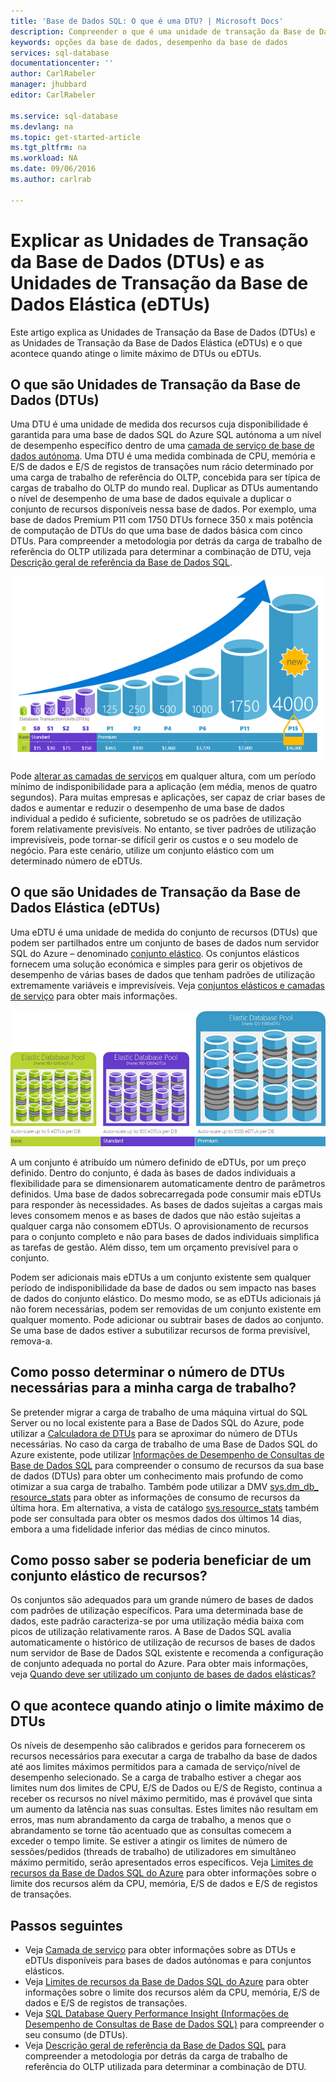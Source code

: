 ```yaml
---
title: 'Base de Dados SQL: O que é uma DTU? | Microsoft Docs'
description: Compreender o que é uma unidade de transação da Base de Dados SQL.
keywords: opções da base de dados, desempenho da base de dados
services: sql-database
documentationcenter: ''
author: CarlRabeler
manager: jhubbard
editor: CarlRabeler

ms.service: sql-database
ms.devlang: na
ms.topic: get-started-article
ms.tgt_pltfrm: na
ms.workload: NA
ms.date: 09/06/2016
ms.author: carlrab

---
```

# Explicar as Unidades de Transação da Base de Dados (DTUs) e as Unidades de Transação da Base de Dados Elástica (eDTUs)
Este artigo explica as Unidades de Transação da Base de Dados (DTUs) e as Unidades de Transação da Base de Dados Elástica (eDTUs) e o que acontece quando atinge o limite máximo de DTUs ou eDTUs.  

## O que são Unidades de Transação da Base de Dados (DTUs)
Uma DTU é uma unidade de medida dos recursos cuja disponibilidade é garantida para uma base de dados SQL do Azure SQL autónoma a um nível de desempenho específico dentro de uma [camada de serviço de base de dados autónoma](sql-database-service-tiers.md#standalone-database-service-tiers-and-performance-levels). Uma DTU é uma medida combinada de CPU, memória e E/S de dados e E/S de registos de transações num rácio determinado por uma carga de trabalho de referência do OLTP, concebida para ser típica de cargas de trabalho do OLTP do mundo real. Duplicar as DTUs aumentando o nível de desempenho de uma base de dados equivale a duplicar o conjunto de recursos disponíveis nessa base de dados. Por exemplo, uma base de dados Premium P11 com 1750 DTUs fornece 350 x mais potência de computação de DTUs do que uma base de dados básica com cinco DTUs. Para compreender a metodologia por detrás da carga de trabalho de referência do OLTP utilizada para determinar a combinação de DTU, veja [Descrição geral de referência da Base de Dados SQL](sql-database-benchmark-overview.md).

![Introdução à Base de Dados SQL: DTUs de base de dados individual por camada e nível](./media/sql-database-what-is-a-dtu/single_db_dtus.png)

Pode [alterar as camadas de serviços](sql-database-scale-up.md) em qualquer altura, com um período mínimo de indisponibilidade para a aplicação (em média, menos de quatro segundos). Para muitas empresas e aplicações, ser capaz de criar bases de dados e aumentar e reduzir o desempenho de uma base de dados individual a pedido é suficiente, sobretudo se os padrões de utilização forem relativamente previsíveis. No entanto, se tiver padrões de utilização imprevisíveis, pode tornar-se difícil gerir os custos e o seu modelo de negócio. Para este cenário, utilize um conjunto elástico com um determinado número de eDTUs.

## O que são Unidades de Transação da Base de Dados Elástica (eDTUs)
Uma eDTU é uma unidade de medida do conjunto de recursos (DTUs) que podem ser partilhados entre um conjunto de bases de dados num servidor SQL do Azure – denominado [conjunto elástico](sql-database-elastic-pool.png). Os conjuntos elásticos fornecem uma solução económica e simples para gerir os objetivos de desempenho de várias bases de dados que tenham padrões de utilização extremamente variáveis e imprevisíveis. Veja [conjuntos elásticos e camadas de serviço](sql-database-service-tiers.md#elastic-pool-service-tiers-and-performance-in-edtus) para obter mais informações.

![Introdução à Base de Dados SQL: eDTUs por camada e nível](./media/sql-database-what-is-a-dtu/sqldb_elastic_pools.png)

A um conjunto é atribuído um número definido de eDTUs, por um preço definido. Dentro do conjunto, é dada às bases de dados individuais a flexibilidade para se dimensionarem automaticamente dentro de parâmetros definidos. Uma base de dados sobrecarregada pode consumir mais eDTUs para responder às necessidades. As bases de dados sujeitas a cargas mais leves consomem menos e as bases de dados que não estão sujeitas a qualquer carga não consomem eDTUs. O aprovisionamento de recursos para o conjunto completo e não para bases de dados individuais simplifica as tarefas de gestão. Além disso, tem um orçamento previsível para o conjunto.

Podem ser adicionais mais eDTUs a um conjunto existente sem qualquer período de indisponibilidade da base de dados ou sem impacto nas bases de dados do conjunto elástico. Do mesmo modo, se as eDTUs adicionais já não forem necessárias, podem ser removidas de um conjunto existente em qualquer momento. Pode adicionar ou subtrair bases de dados ao conjunto. Se uma base de dados estiver a subutilizar recursos de forma previsível, remova-a.

## Como posso determinar o número de DTUs necessárias para a minha carga de trabalho?
Se pretender migrar a carga de trabalho de uma máquina virtual do SQL Server ou no local existente para a Base de Dados SQL do Azure, pode utilizar a [Calculadora de DTUs](http://dtucalculator.azurewebsites.net/) para se aproximar do número de DTUs necessárias. No caso da carga de trabalho de uma Base de Dados SQL do Azure existente, pode utilizar [Informações de Desempenho de Consultas de Base de Dados SQL](sql-database-query-performance.md) para compreender o consumo de recursos da sua base de dados (DTUs) para obter um conhecimento mais profundo de como otimizar a sua carga de trabalho. Também pode utilizar a DMV [sys.dm_db_ resource_stats](https://msdn.microsoft.com/library/dn800981.aspx) para obter as informações de consumo de recursos da última hora. Em alternativa, a vista de catálogo [sys.resource_stats](http://msdn.microsoft.com/library/dn269979.aspx) também pode ser consultada para obter os mesmos dados dos últimos 14 dias, embora a uma fidelidade inferior das médias de cinco minutos.

## Como posso saber se poderia beneficiar de um conjunto elástico de recursos?
Os conjuntos são adequados para um grande número de bases de dados com padrões de utilização específicos. Para uma determinada base de dados, este padrão caracteriza-se por uma utilização média baixa com picos de utilização relativamente raros. A Base de Dados SQL avalia automaticamente o histórico de utilização de recursos de bases de dados num servidor de Base de Dados SQL existente e recomenda a configuração de conjunto adequada no portal do Azure. Para obter mais informações, veja [Quando deve ser utilizado um conjunto de bases de dados elásticas?](sql-database-elastic-pool-guidance.md)

## O que acontece quando atinjo o limite máximo de DTUs
Os níveis de desempenho são calibrados e geridos para fornecerem os recursos necessários para executar a carga de trabalho da base de dados até aos limites máximos permitidos para a camada de serviço/nível de desempenho selecionado. Se a carga de trabalho estiver a chegar aos limites num dos limites de CPU, E/S de Dados ou E/S de Registo, continua a receber os recursos no nível máximo permitido, mas é provável que sinta um aumento da latência nas suas consultas. Estes limites não resultam em erros, mas num abrandamento da carga de trabalho, a menos que o abrandamento se torne tão acentuado que as consultas comecem a exceder o tempo limite. Se estiver a atingir os limites de número de sessões/pedidos (threads de trabalho) de utilizadores em simultâneo máximo permitido, serão apresentados erros específicos. Veja [Limites de recursos da Base de Dados SQL do Azure](sql-database-resource-limits.md) para obter informações sobre o limite dos recursos além da CPU, memória, E/S de dados e E/S de registos de transações.

## Passos seguintes
* Veja [Camada de serviço](sql-database-service-tiers.md) para obter informações sobre as DTUs e eDTUs disponíveis para bases de dados autónomas e para conjuntos elásticos.
* Veja [Limites de recursos da Base de Dados SQL do Azure](sql-database-resource-limits.md) para obter informações sobre o limite dos recursos além da CPU, memória, E/S de dados e E/S de registos de transações.
* Veja [SQL Database Query Performance Insight (Informações de Desempenho de Consultas de Base de Dados SQL)](sql-database-query-performance.md) para compreender o seu consumo (de DTUs).
* Veja [Descrição geral de referência da Base de Dados SQL](sql-database-benchmark-overview.md) para compreender a metodologia por detrás da carga de trabalho de referência do OLTP utilizada para determinar a combinação de DTU.

<!--HONumber=Sep16_HO3-->


